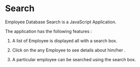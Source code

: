 # Search 

Employee Database Search is a JavaScript Application.

The application has the following features :

1) A list of Employee is displayed all with a search box.

2) Click on the any Employee to see details about him/her .

3) A particular employee can be searched using the search box.


